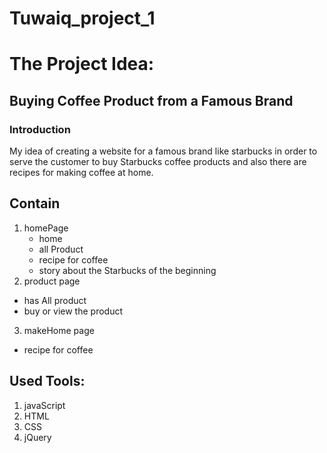 # Tuwaiq_project_1
# The Project Idea:
## Buying Coffee Product from a Famous Brand
### Introduction
My idea of creating a website for a famous brand like 
starbucks in order to serve the customer to buy Starbucks coffee products and also there are recipes for making coffee at home.

## Contain
1. homePage
   * home
   * all Product
   * recipe for coffee
   * story about the Starbucks of the beginning
2. product page
  * has All product
  * buy or view the product
3. makeHome page
  * recipe for coffee

## Used Tools:
1. javaScript
2. HTML
3. CSS
4. jQuery